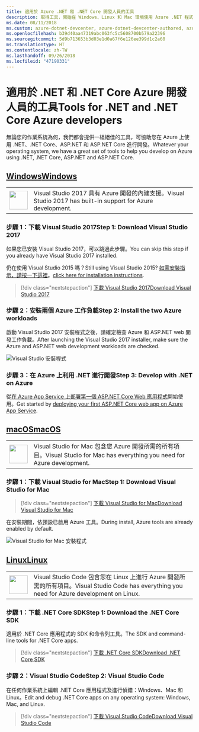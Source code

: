 ```yaml
---
title: 適用於 Azure .NET 和 .NET Core 開發人員的工具
description: 取得工具，開始在 Windows、Linux 和 Mac 環境使用 Azure .NET 程式庫。
ms.date: 08/11/2018
ms.custom: azure-dotnet-devcenter, azure-dotnet-devcenter-authored, azure-dotnet-devcenter-conceptual, vs-azure
ms.openlocfilehash: b39d40aa47319abc063fc5c5608700b579a22396
ms.sourcegitcommit: 5d9b713653b3d03e1d0a67f6e126ee399d1c2a60
ms.translationtype: HT
ms.contentlocale: zh-TW
ms.lasthandoff: 09/26/2018
ms.locfileid: "47190331"
---
```

# <a name="tools-for-net-and-net-core-azure-developers"></a><span data-ttu-id="d5224-103">適用於 .NET 和 .NET Core Azure 開發人員的工具</span><span class="sxs-lookup"><span data-stu-id="d5224-103">Tools for .NET and .NET Core Azure developers</span></span>

<span data-ttu-id="d5224-104">無論您的作業系統為何，我們都會提供一組絕佳的工具，可協助您在 Azure 上使用 .NET、.NET Core、ASP.NET 和 ASP.NET Core 進行開發。</span><span class="sxs-lookup"><span data-stu-id="d5224-104">Whatever your operating system, we have a great set of tools to help you develop on Azure using .NET, .NET Core, ASP.NET and ASP.NET Core.</span></span>

## <a name="windowstabwindows"></a>[<span data-ttu-id="d5224-105">Windows</span><span class="sxs-lookup"><span data-stu-id="d5224-105">Windows</span></span>](#tab/windows)

<table>
  <tr>
    <td width="50">
        <img src="https://docs.microsoft.com/media/logos/logo_vs-ide.svg" width="50" height="50"></img>
    </td>
    <td>
        <span data-ttu-id="d5224-106">Visual Studio 2017 具有 Azure 開發的內建支援。</span><span class="sxs-lookup"><span data-stu-id="d5224-106">Visual Studio 2017 has built-in support for Azure development.</span></span>
    </td>
  </tr>
</table>

### <a name="step-1-download-visual-studio-2017"></a><span data-ttu-id="d5224-107">步驟 1：下載 Visual Studio 2017</span><span class="sxs-lookup"><span data-stu-id="d5224-107">Step 1: Download Visual Studio 2017</span></span>

<span data-ttu-id="d5224-108">如果您已安裝 Visual Studio 2017，可以跳過此步驟。</span><span class="sxs-lookup"><span data-stu-id="d5224-108">You can skip this step if you already have Visual Studio 2017 installed.</span></span>

<span data-ttu-id="d5224-109">仍在使用 Visual Studio 2015 嗎？</span><span class="sxs-lookup"><span data-stu-id="d5224-109">Still using Visual Studio 2015?</span></span>  <span data-ttu-id="d5224-110">[如需安裝指示，請按一下這裡](dotnet-sdk-vs2015-install.md)。</span><span class="sxs-lookup"><span data-stu-id="d5224-110">[click here for installation instructions](dotnet-sdk-vs2015-install.md).</span></span>

> [!div class="nextstepaction"]
> [<span data-ttu-id="d5224-111">下載 Visual Studio 2017</span><span class="sxs-lookup"><span data-stu-id="d5224-111">Download Visual Studio 2017</span></span>](https://www.visualstudio.com/downloads/)

### <a name="step-2-install-the-two-azure-workloads"></a><span data-ttu-id="d5224-112">步驟 2：安裝兩個 Azure 工作負載</span><span class="sxs-lookup"><span data-stu-id="d5224-112">Step 2: Install the two Azure workloads</span></span>

<span data-ttu-id="d5224-113">啟動 Visual Studio 2017 安裝程式之後，請確定檢查 Azure 和 ASP.NET web 開發工作負載。</span><span class="sxs-lookup"><span data-stu-id="d5224-113">After launching the Visual Studio 2017 installer, make sure the Azure and ASP.NET web development workloads are checked.</span></span>

![Visual Studio 安裝程式](media/dotnet-tools/azure-workloads.png)

### <a name="step-3-develop-with-net-on-azure"></a><span data-ttu-id="d5224-115">步驟 3：在 Azure 上利用 .NET 進行開發</span><span class="sxs-lookup"><span data-stu-id="d5224-115">Step 3: Develop with .NET on Azure</span></span>

<span data-ttu-id="d5224-116">從[在 Azure App Service 上部署第一個 ASP.NET Core Web 應用程式](https://docs.microsoft.com/azure/app-service-web/app-service-web-get-started-dotnet)開始使用。</span><span class="sxs-lookup"><span data-stu-id="d5224-116">Get started by [deploying your first ASP.NET Core web app on Azure App Service](https://docs.microsoft.com/azure/app-service-web/app-service-web-get-started-dotnet).</span></span>

## <a name="macostabmacos"></a>[<span data-ttu-id="d5224-117">macOS</span><span class="sxs-lookup"><span data-stu-id="d5224-117">macOS</span></span>](#tab/macos)
<table>
  <tr>
    <td width="50">
        <img src="https://docs.microsoft.com/media/logos/logo_vs-mac.svg" width="50" height="50"></img>
    </td>
    <td>
        <span data-ttu-id="d5224-118">Visual Studio for Mac 包含您 Azure 開發所需的所有項目。</span><span class="sxs-lookup"><span data-stu-id="d5224-118">Visual Studio for Mac has everything you need for Azure development.</span></span>
    </td>
  </tr>
</table>

### <a name="step-1-download-visual-studio-for-mac"></a><span data-ttu-id="d5224-119">步驟 1：下載 Visual Studio for Mac</span><span class="sxs-lookup"><span data-stu-id="d5224-119">Step 1: Download Visual Studio for Mac</span></span>

> [!div class="nextstepaction"]
> [<span data-ttu-id="d5224-120">下載 Visual Studio for Mac</span><span class="sxs-lookup"><span data-stu-id="d5224-120">Download Visual Studio for Mac</span></span>](https://www.visualstudio.com/vs/visual-studio-mac/)

<span data-ttu-id="d5224-121">在安裝期間，依預設已啟用 Azure 工具。</span><span class="sxs-lookup"><span data-stu-id="d5224-121">During install, Azure tools are already enabled by default.</span></span>

![Visual Studio for Mac 安裝程式](media/dotnet-tools/azure-vsmac.png)

## <a name="linuxtablinux"></a>[<span data-ttu-id="d5224-123">Linux</span><span class="sxs-lookup"><span data-stu-id="d5224-123">Linux</span></span>](#tab/linux)

<table>
  <tr>
    <td width="50">
        <img src="https://docs.microsoft.com/media/logos/logo_vs-code.svg" width="50" height="50"></img>
    </td>
    <td>
        <span data-ttu-id="d5224-124">Visual Studio Code 包含您在 Linux 上進行 Azure 開發所需的所有項目。</span><span class="sxs-lookup"><span data-stu-id="d5224-124">Visual Studio Code has everything you need for Azure development on Linux.</span></span>
    </td>
  </tr>
</table>

### <a name="step-1-download-the-net-core-sdk"></a><span data-ttu-id="d5224-125">步驟 1：下載 .NET Core SDK</span><span class="sxs-lookup"><span data-stu-id="d5224-125">Step 1: Download the .NET Core SDK</span></span>

<span data-ttu-id="d5224-126">適用於 .NET Core 應用程式的 SDK 和命令列工具。</span><span class="sxs-lookup"><span data-stu-id="d5224-126">The SDK and command-line tools for .NET Core apps.</span></span>

> [!div class="nextstepaction"]
> [<span data-ttu-id="d5224-127">下載 .NET Core SDK</span><span class="sxs-lookup"><span data-stu-id="d5224-127">Download .NET Core SDK</span></span>](https://www.microsoft.com/net/core)

### <a name="step-2-visual-studio-code"></a><span data-ttu-id="d5224-128">步驟 2：Visual Studio Code</span><span class="sxs-lookup"><span data-stu-id="d5224-128">Step 2: Visual Studio Code</span></span>

<span data-ttu-id="d5224-129">在任何作業系統上編輯 .NET Core 應用程式及進行偵錯：Windows、Mac 和 Linux。</span><span class="sxs-lookup"><span data-stu-id="d5224-129">Edit and debug .NET Core apps on any operating system: Windows, Mac, and Linux.</span></span>

> [!div class="nextstepaction"]
> [<span data-ttu-id="d5224-130">下載 Visual Studio Code</span><span class="sxs-lookup"><span data-stu-id="d5224-130">Download Visual Studio Code</span></span>](https://code.visualstudio.com)
